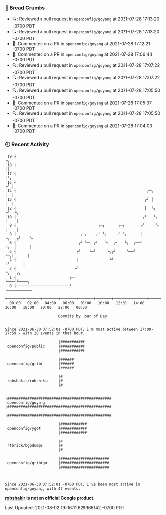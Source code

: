 ### 🍞 Bread Crumbs

 * 🔍: Reviewed a pull request in  `openconfig/goyang` at 2021-07-28 17:13:20 -0700 PDT
 * 🔍: Reviewed a pull request in  `openconfig/goyang` at 2021-07-28 17:13:20 -0700 PDT
 * 💬: Commented on a PR in  `openconfig/goyang` at 2021-07-28 17:12:21 -0700 PDT
 * 💬: Commented on a PR in  `openconfig/goyang` at 2021-07-28 17:06:44 -0700 PDT
 * 🔍: Reviewed a pull request in  `openconfig/goyang` at 2021-07-28 17:07:22 -0700 PDT
 * 🔍: Reviewed a pull request in  `openconfig/goyang` at 2021-07-28 17:07:22 -0700 PDT
 * 🔍: Reviewed a pull request in  `openconfig/goyang` at 2021-07-28 17:05:50 -0700 PDT
 * 💬: Commented on a PR in  `openconfig/goyang` at 2021-07-28 17:05:37 -0700 PDT
 * 🔍: Reviewed a pull request in  `openconfig/goyang` at 2021-07-28 17:05:50 -0700 PDT
 * 💬: Commented on a PR in  `openconfig/goyang` at 2021-07-28 17:04:03 -0700 PDT

### 🕘 Recent Activity
```
 19 ┼                                                                        ╭╮
 18 ┤                                                                        ││
 17 ┤                                                                        │╰╮
 15 ┤                                                                       ╭╯ │
 14 ┤                                                           ╭─╮         │  │
 13 ┤                                                          ╭╯ │         │  │
 12 ┤                                                          │  ╰╮       ╭╯  ╰╮
 10 ┤                                                         ╭╯   ╰╮      │    │
  9 ┤                                     ╭─╮      ╭─╮       ╭╯     ╰╮     │    │
  8 ┤                             ╭─╮    ╭╯ ╰╮    ╭╯ ╰╮      │       ╰╮   ╭╯    ╰╮
  6 ┤                            ╭╯ ╰─╮ ╭╯   ╰╮  ╭╯   ╰╮  ╭──╯        ╰╮  │      │
  5 ┤                           ╭╯    ╰─╯     ╰╮╭╯     ╰──╯            ╰─╮│      │
  4 ┤                           │              ╰╯                        ╰╯      │
  3 ┤                          ╭╯                                                ╰╮   ╭╮
  1 ┤                        ╭─╯                                                  ╰───╯╰────╮
  0 ┼────────────────────────╯                                                              ╰───────────
    +───────+───────+───────+───────+───────+───────+───────+───────+───────+───────+───────+───────+────
  00:00   02:00   04:00   06:00   08:00   10:00   12:00   14:00   16:00   18:00   20:00   22:00   00:00   

						Commits by Hour of Day


Since 2021-06-30 07:52:01 -0700 PDT, I'm most active between 17:00-17:59 - with 20 events in that hour.

```



```
                        |###########
 openconfig/public      |###########
                        |###########

                        |######
 openconfig/gribi       |######
                        |######

                        |#
 robshakir/robshakir    |#
                        |#

                        |###############################################
 openconfig/goyang      |###############################################
                        |###############################################

                        |############
 openconfig/ygot        |############
                        |############

                        |#
 rtbrick/bgpdump2       |#
                        |#

                        |######################
 openconfig/gribigo     |######################
                        |######################



Since 2021-06-30 07:52:01 -0700 PDT, I've been most active in openconfig/goyang, with 47 events.

```
**[robshakir](mailto:robjs@google.com) is not an official Google product.**  


Last Updated: 2021-08-02 19:06:11.629966142 -0700 PDT
